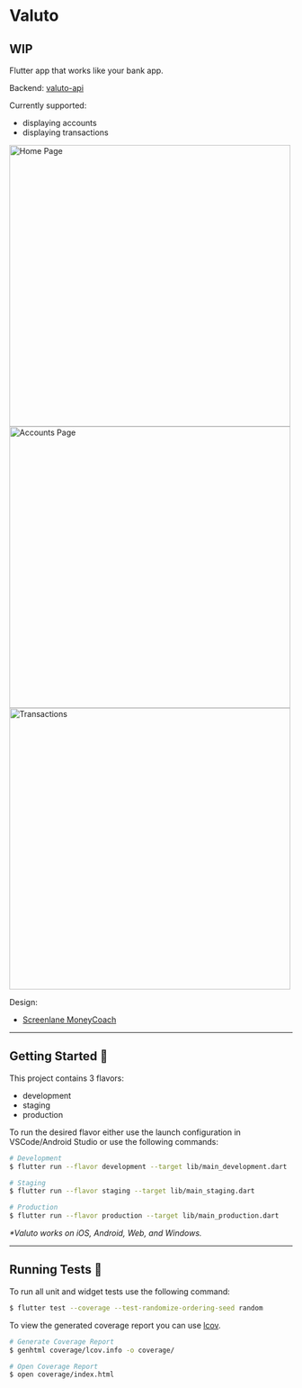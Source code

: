 # Valuto

## WIP

Flutter app that works like your bank app.

Backend: [valuto-api](https://github.com/bpotmalnik/valuto-api)

Currently supported: 
- displaying accounts 
- displaying transactions 

<p float="left">
  <img height="500" alt="Home Page" src="https://user-images.githubusercontent.com/20015942/201359302-64e69f51-865c-48bb-a75a-6b13a99b2847.png">
  <img height="500" alt="Accounts Page" src="https://user-images.githubusercontent.com/20015942/201359535-32de2550-d13c-4440-b789-6b91577f743b.png">
  <img height="500" alt="Transactions" src="https://user-images.githubusercontent.com/20015942/201359785-27dde5df-677c-4c5b-afdf-0109c9458e03.png">
</p>

Design:
- [Screenlane MoneyCoach](https://screenlane.com/screen/moneycoach-ios-app-b9f/)

---
## Getting Started 🚀

This project contains 3 flavors:

- development
- staging
- production

To run the desired flavor either use the launch configuration in VSCode/Android Studio or use the following commands:

```sh
# Development
$ flutter run --flavor development --target lib/main_development.dart

# Staging
$ flutter run --flavor staging --target lib/main_staging.dart

# Production
$ flutter run --flavor production --target lib/main_production.dart
```

_\*Valuto works on iOS, Android, Web, and Windows._

---

## Running Tests 🧪

To run all unit and widget tests use the following command:

```sh
$ flutter test --coverage --test-randomize-ordering-seed random
```

To view the generated coverage report you can use [lcov](https://github.com/linux-test-project/lcov).

```sh
# Generate Coverage Report
$ genhtml coverage/lcov.info -o coverage/

# Open Coverage Report
$ open coverage/index.html
```

